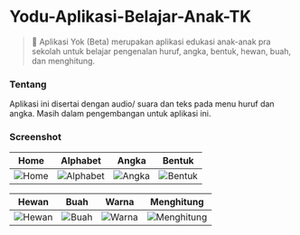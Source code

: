 # Yodu-Aplikasi-Belajar-Anak-TK
> :school_satchel: Aplikasi Yok (Beta) merupakan aplikasi edukasi anak-anak pra sekolah untuk belajar pengenalan huruf, angka, bentuk, hewan, buah, dan menghitung.

### Tentang

Aplikasi ini disertai dengan audio/ suara dan teks pada menu huruf dan angka.
Masih dalam pengembangan untuk aplikasi ini. 

### Screenshot

| Home        | Alphabet           | Angka           | Bentuk           |
|:-------------:|:-------------:|:-------------:|:-------------:|
| ![Home](https://github.com/titiarimba/Yok-Aplikasi-Belajar-Anak-TK/blob/master/previewYodu/Home.png) | ![Alphabet](https://github.com/titiarimba/Yok-Aplikasi-Belajar-Anak-TK/blob/master/previewYodu/Alfabet.png) | ![Angka](https://github.com/titiarimba/Yok-Aplikasi-Belajar-Anak-TK/blob/master/previewYodu/Angka.png) | ![Bentuk](https://github.com/titiarimba/Yok-Aplikasi-Belajar-Anak-TK/blob/master/previewYodu/Bentuk.png) |

| Hewan        | Buah           | Warna           | Menghitung           |
|:-------------:|:-------------:|:-------------:|:-------------:|
| ![Hewan](https://github.com/titiarimba/Yok-Aplikasi-Belajar-Anak-TK/blob/master/previewYodu/Hewan.png) | ![Buah](https://github.com/titiarimba/Yok-Aplikasi-Belajar-Anak-TK/blob/master/previewYodu/Buah.png) | ![Warna](https://github.com/titiarimba/Yok-Aplikasi-Belajar-Anak-TK/blob/master/previewYodu/Warna.png) | ![Menghitung](https://github.com/titiarimba/Yok-Aplikasi-Belajar-Anak-TK/blob/master/previewYodu/Home.png) |
